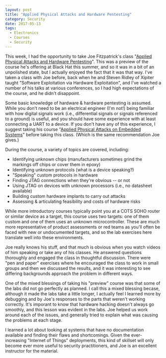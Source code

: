 ```yaml
---
layout: post
title: "Applied Physical Attacks and Hardware Pentesting"
category: Security
date: 2017-05-13
tags:
  - Electronics
  - Courses
  - Security
---
```


This week, I had the opportunity to take Joe Fitzpatrick's class
"[Applied Physical Attacks and Hardware Pentesting](https://securinghardware.com/training/pentesting/)".
This was a preview of the
course he's offering at Black Hat this summer, and so it was in a bit of an
unpolished state, but I actually enjoyed the fact that it was that way.  I've
taken a class with Joe before, back when he and Steven Ridley of Xipiter taught
"Software Exploitation via Hardware Exploitation", and I've watched a number of
his talks at various conferences, so I had high expectations of the course, and
he didn't disappoint.

Some basic knowledge of hardware & hardware pentesting is assumed.  While you
don't need to be an electrical engineer (I'm not!) being familiar with how
digital signals work (i.e., differential signals or signals referenced to a
ground) is useful, and you should have some experience with at least connecting
a UART to a device.  If you don't have any of this experience, I suggest taking
his course "[Applied Physical Attacks on Embedded Systems](https://securinghardware.com/training/embedded/)"
before taking this class.  (Which is the same recommendation Joe gives.)

During the course, a variety of topics are covered, including:

- Identifying unknown chips (manufacturers sometimes grind the markings off
  chips or cover them in epoxy)
- Identifying unknown protocols (what is a device speaking?)
- "Speaking" custom protocols in hardware
- Finding JTAG connections when they're obvious -- or not
- Using JTAG on devices with unknown processors (i.e., no datasheet available)
- Building custom hardware implants to carry out attacks
- Assessing & articulating feasibility and costs of hardware risks

While more introductory courses typically point you at a COTS SOHO router or
similar device as a target, this course uses two targets: one of them custom and
one of them uses an unknown microcontroller.  These are much more representative
of product assessments or red teams as you'll often be faced with new or
undocumented targets, and so the lab exercises here translate well into these
environments.

Joe really knows his stuff, and that much is obvious when you watch videos of
him speaking or take any of his classes.  He answered questions thoroughly and
engaged the class in thoughtful discussion.  There were "pen and paper"
exercises where he encouraged the class to work in small groups and then we
discussed the results, and it was interesting to see differing backgrounds
approach the problem in different ways.

One of the mixed blessings of taking his "preview" course was that some of the
labs did not go perfectly as planned.  I call this a mixed blessing becase,
although it made the labs take a little longer, I actually feel I learned more
by debugging and by Joe's responses to the parts that weren't working correctly.
It's imporant to know that hardware hacking doesn't always go smoothly, and this
lesson was evident in the labs.  Joe helped us work around each of the issues,
and generally tried to explain what was causing the problems at each stage.

I learned a lot about looking at systems that have no documentation available
and finding their flaws and shortcomings.  Given the ever-increasing
"Internet of Things" deployments, this kind of skillset will only become ever
more useful to security practitioners, and Joe is an excellent instructor for
the material.
